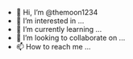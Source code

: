 - 👋 Hi, I’m @themoon1234
- 👀 I’m interested in ...
- 🌱 I’m currently learning ...
- 💞️ I’m looking to collaborate on ...
- 📫 How to reach me ...

<!---
themoon1234/themoon1234 is a ✨ special ✨ repository because its `README.md` (this file) appears on your GitHub profile.
You can click the Preview link to take a look at your changes.
-
yes mlaaaauuwwsbshsuaujajjcyxuxxuzaqi177126262929owjsy
